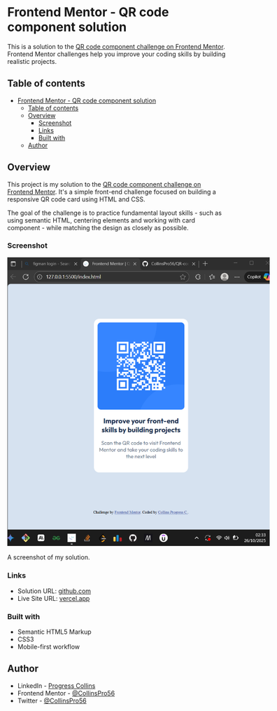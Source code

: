 # Frontend Mentor - QR code component solution

This is a solution to the [QR code component challenge on Frontend Mentor](https://www.frontendmentor.io/challenges/qr-code-component-iux_sIO_H). Frontend Mentor challenges help you improve your coding skills by building realistic projects.

## Table of contents

- [Frontend Mentor - QR code component solution](#frontend-mentor---qr-code-component-solution)
  - [Table of contents](#table-of-contents)
  - [Overview](#overview)
    - [Screenshot](#screenshot)
    - [Links](#links)
    - [Built with](#built-with)
  - [Author](#author)

## Overview

This project is my solution to the [QR code component challenge on Frontend Mentor](https://www.frontendmentor.io/challenges/qr-code-component-iux_sIO_H).
It's a simple front-end challenge focused on building a responsive QR code card using HTML and CSS.

The goal of the challenge is to practice fundamental layout skills - such as using semantic HTML, centering elements and working with card component - while matching the design as closely as possible.

### Screenshot

<img src="my-screenshots/Screenshot 2025-10-26 023427.png" style="max-width: 600px; height: auto;" alt="Web Preview">

A screenshot of my solution.

### Links

- Solution URL: [github.com](https://github.com/CollinsPro56/QR-code-component.git)
- Live Site URL: [vercel.app](https://qr-code-component-dun-sigma.vercel.app/)

### Built with

- Semantic HTML5 Markup
- CSS3
- Mobile-first workflow

## Author

- LinkedIn - [Progress Collins](https://www.linkedin.com/in/progress-collins-9bbaa7294)
- Frontend Mentor - [@CollinsPro56](https://www.frontendmentor.io/profile/CollinsPro56)
- Twitter - [@CollinsPro56](https://x.com/CollinsPro56)
